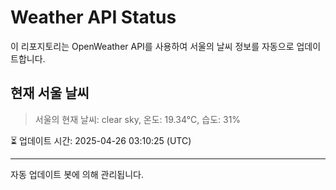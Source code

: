 
# Weather API Status

이 리포지토리는 OpenWeather API를 사용하여 서울의 날씨 정보를 자동으로 업데이트합니다.

## 현재 서울 날씨
> 서울의 현재 날씨: clear sky, 온도: 19.34°C, 습도: 31%

⏳ 업데이트 시간: 2025-04-26 03:10:25 (UTC)

---
자동 업데이트 봇에 의해 관리됩니다.
